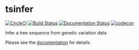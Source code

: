 # tsinfer

[![CircleCI](https://circleci.com/gh/tskit-dev/tsinfer.svg?style=svg)](https://circleci.com/gh/tskit-dev/tsinfer) [![Build Status](https://travis-ci.org/tskit-dev/tsinfer.svg?branch=master)](https://travis-ci.org/tskit-dev/tsinfer) [![Documentation Status](https://readthedocs.org/projects/tsinfer/badge/?version=latest)](http://tsinfer.readthedocs.io/en/latest/?badge=latest) [![codecov](https://codecov.io/gh/tskit-dev/tsinfer/branch/master/graph/badge.svg)](https://codecov.io/gh/tskit-dev/tsinfer)


Infer a tree sequence from genetic variation data

Please see the [documentation](http://tsinfer.readthedocs.io/en/latest/) for details.

